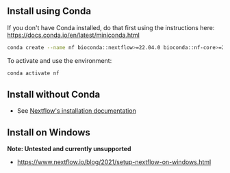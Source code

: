 
## Install using Conda

If you don't have Conda installed, do that first using the instructions here: https://docs.conda.io/en/latest/miniconda.html

```bash
conda create --name nf bioconda::nextflow>=22.04.0 bioconda::nf-core>=2.4.1
```

To activate and use the environment:

```bash
conda activate nf
```


## Install without Conda

- See <a href="https://www.nextflow.io/docs/latest/getstarted.html" target="_blank">Nextflow's installation documentation</a>


## Install on Windows

**Note: Untested and currently unsupported**

- <a href="https://www.nextflow.io/blog/2021/setup-nextflow-on-windows.html" target="_blank">https://www.nextflow.io/blog/2021/setup-nextflow-on-windows.html</a>
